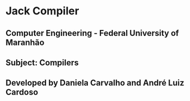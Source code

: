 # Jack Compiler

## Computer Engineering - Federal University of Maranhão
## Subject: Compilers 
## Developed by Daniela Carvalho and André Luiz Cardoso

